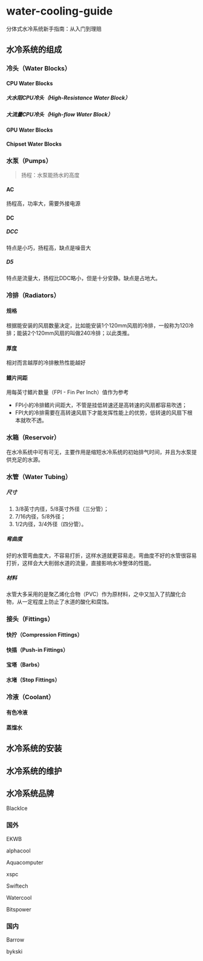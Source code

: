 # water-cooling-guide
分体式水冷系统新手指南：从入门到理赔
## 水冷系统的组成

### 冷头（Water Blocks）

#### CPU Water Blocks

##### 大水阻CPU冷头（High-Resistance Water Block）

##### 大流量CPU冷头（High-flow Water Block）

#### GPU Water Blocks

#### Chipset Water Blocks

### 水泵（Pumps）

> 扬程：水泵能扬水的高度

#### AC

扬程高，功率大，需要外接电源

#### DC

##### DCC

特点是小巧，扬程高，缺点是噪音大

##### D5

特点是流量大，扬程比DDC略小，但是十分安静。缺点是占地大。

### 冷排（Radiators）

#### 规格

根据能安装的风扇数量决定，比如能安装1个120mm风扇的冷排，一般称为120冷排；能装2个120mm风扇的叫做240冷排；以此类推。

#### 厚度

相对而言越厚的冷排散热性能越好

#### 鳍片间距

用每英寸鳍片数量（FPI - Fin Per Inch）值作为参考

- FPI小的冷排鳍片间距大，不管是挂低转速还是高转速的风扇都容易吹透；
- FPI大的冷排需要在高转速风扇下才能发挥性能上的优势，低转速的风扇下根本就吹不透。

### 水箱（Reservoir）

在水冷系统中可有可无，主要作用是缩短水冷系统的初始排气时间，并且为水泵提供充足的水源。

### 水管（Water Tubing）

##### 尺寸

1. 3/8英寸内径，5/8英寸外径（三分管）；
2. 7/16内径，5/8外径；
3. 1/2内径，3/4外径（四分管）。

##### 弯曲度

好的水管弯曲度大，不容易打折，这样水道就更容易走。弯曲度不好的水管很容易打折，这样会大大削弱水道的流量，直接影响水冷整体的性能。

##### 材料

水管大多采用的是聚乙烯化合物（PVC）作为原材料，之中又加入了抗酸化合物，从一定程度上防止了水道的酸化和腐蚀。

### 接头（Fittings）

#### 快拧（Compression Fittings）

#### 快插（Push-in Fittings）

#### 宝塔（Barbs）

#### 水堵（Stop Fittings）

### 冷液（Coolant）

#### 有色冷液

#### 蒸馏水

## 水冷系统的安装

## 水冷系统的维护

## 水冷系统品牌

BlackIce

### 国外

EKWB

alphacool

Aquacomputer

xspc

Swiftech

Watercool

Bitspower

### 国内

Barrow

bykski
